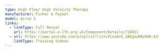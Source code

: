 ```yaml
---
type: High Flow/ High Velocity Therapy
manufacturer: Fisher & Paykel
model: Airvo 2
links:
  - linkType: Full Manual
    url: https://portal.e-lfh.org.uk/Component/Details/718811
  - url: https://www.youtube.com/playlist?list=PLonAnS_1BEgouRBzbHb-EIt6Puu8P6YIn
    linkType: Training Videos
---
```

